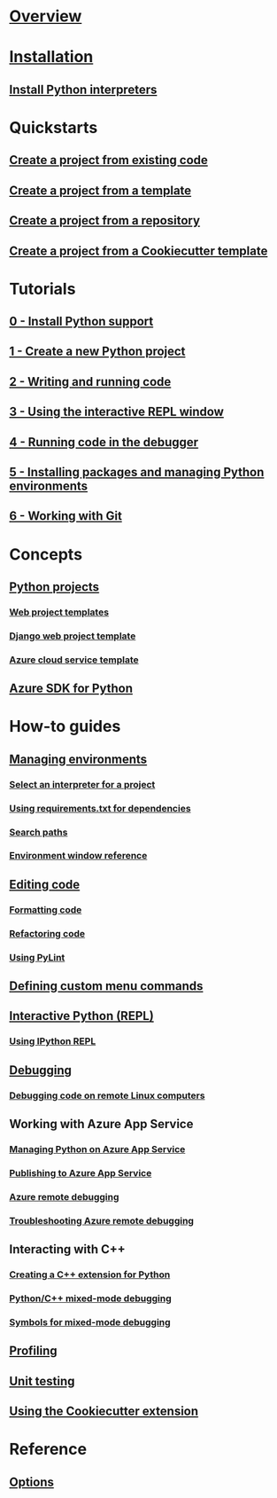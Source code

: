# [Overview](overview-of-python-tools-for-visual-studio.md)
# [Installation](installing-python-support-in-visual-studio.md)
## [Install Python interpreters](installing-python-interpreters.md)
# Quickstarts
## [Create a project from existing code](quickstart-01-project-from-existing.md)
## [Create a project from a template](quickstart-02-python-in-visual-studio-project-from-template.md)
## [Create a project from a repository](quickstart-03-python-in-visual-studio-project-from-repository.md)
## [Create a project from a Cookiecutter template](quickstart-04-python-in-visual-studio-project-from-cookiecutter.md)
# Tutorials
## [0 - Install Python support](tutorial-working-with-python-in-visual-studio-step-00-installation.md)
## [1 - Create a new Python project](tutorial-working-with-python-in-visual-studio-step-01-create-project.md)
## [2 - Writing and running code](tutorial-working-with-python-in-visual-studio-step-02-writing-code.md)
## [3 - Using the interactive REPL window](tutorial-working-with-python-in-visual-studio-step-03-interactive-repl.md)
## [4 - Running code in the debugger](tutorial-working-with-python-in-visual-studio-step-04-debugging.md)
## [5 - Installing packages and managing Python environments](tutorial-working-with-python-in-visual-studio-step-05-installing-packages.md)
## [6 - Working with Git](tutorial-working-with-python-in-visual-studio-step-06-working-with-git.md)
# Concepts
## [Python projects](managing-python-projects-in-visual-studio.md)
### [Web project templates](python-web-application-project-templates.md)
### [Django web project template](python-django-web-application-project-template.md)
### [Azure cloud service template](python-azure-cloud-service-project-template.md)
## [Azure SDK for Python](azure-sdk-for-python.md)
# How-to guides
## [Managing environments](managing-python-environments-in-visual-studio.md)
### [Select an interpreter for a project](selecting-a-python-environment-for-a-project.md)
### [Using requirements.txt for dependencies](managing-required-packages-with-requirements-txt.md)
### [Search paths](search-paths.md)
### [Environment window reference](python-environments-window-tab-reference.md)
## [Editing code](editing-python-code-in-visual-studio.md)
### [Formatting code](formatting-python-code.md)
### [Refactoring code](refactoring-python-code.md)
### [Using PyLint](linting-python-code.md)
## [Defining custom menu commands](defining-custom-python-project-commands.md)
## [Interactive Python (REPL)](python-interactive-repl-in-visual-studio.md)
### [Using IPython REPL](interactive-repl-ipython.md)
## [Debugging](debugging-python-in-visual-studio.md)
### [Debugging code on remote Linux computers](debugging-python-code-on-remote-linux-machines.md)
## Working with Azure App Service
### [Managing Python on Azure App Service](managing-python-on-azure-app-service.md)
### [Publishing to Azure App Service](publishing-python-web-applications-to-azure-from-visual-studio.md)
### [Azure remote debugging](debugging-remote-python-code-on-azure.md)
### [Troubleshooting Azure remote debugging](debugging-remote-python-code-on-azure-troubleshooting.md)
## Interacting with C++
### [Creating a C++ extension for Python](working-with-c-cpp-python-in-visual-studio.md)
### [Python/C++ mixed-mode debugging](debugging-mixed-mode-c-cpp-python-in-visual-studio.md)
### [Symbols for mixed-mode debugging](debugging-symbols-for-mixed-mode-c-cpp-python.md)
## [Profiling](profiling-python-code-in-visual-studio.md)
## [Unit testing](unit-testing-python-in-visual-studio.md)
## [Using the Cookiecutter extension](using-python-cookiecutter-templates.md)
# Reference
## [Options](python-support-options-and-settings-in-visual-studio.md)
